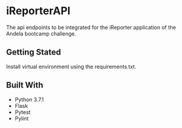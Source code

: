 # iReporterAPI

The api endpoints to be integrated for the iReporter application of the Andela bootcamp challenge.

## Getting Stated
Install virtual environment using the requirements.txt.

## Built With
* Python 3.7.1
* Flask
* Pytest
* Pylint
